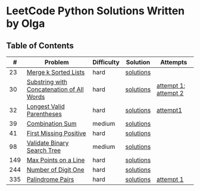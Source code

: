 # LeetCode Python Solutions Written by Olga

## Table of Contents
| #  | Problem | Difficulty | Solution                                                | Attempts |
|----|---------|------------|---------------------------------------------------------|----------|
| 23  | [Merge k Sorted Lists](https://leetcode.com/problems/merge-k-sorted-lists/description/) | hard | [solutions](./0023_MergeKSortedLists/)
| 30  | [ Substring with Concatenation of All Words ]( https://leetcode.com/problems/substring-with-concatenation-of-all-words/description/ ) | hard       | [solutions](./0030_SubstringWithConcatenationOfAllWords/) | [attempt 1](./0030_SubstringWithConcatenationOfAllWords/attempt1.py); [attempt 2](./0030_SubstringWithConcatenationOfAllWords/attempt2.py)
| 32  | [Longest Valid Parentheses](https://leetcode.com/problems/longest-valid-parentheses/description/) | hard | [solutions](./0032_LongestValidParentheses/) | [attempt1](./0032_LongestValidParentheses/attempt1.py)
| 39  | [ Combination Sum ]( https://leetcode.com/problems/combination-sum/description/ )                                                     | medium     | [solutions](./0039_CombinationSum/)                       |
| 41  | [First Missing Positive](https://leetcode.com/problems/first-missing-positive/description/)                                           | hard       | [solutions](./0041_FirstMissingPositive/)                 |
| 98  | [Validate Binary Search Tree](https://leetcode.com/problems/validate-binary-search-tree/description/)                                 | medium     | [solutions](./0098_ValidateBinarySearchTree/)
| 149 | [Max Points on a Line](https://leetcode.com/problems/max-points-on-a-line/description/) | hard | [solutions](./0149_MaxPointsOnALine/)
| 244 | [Number of Digit One](https://leetcode.com/problems/number-of-digit-one/) | hard | [solutions](./0233_NumberOfDigitOne/)
| 335 | [Palindrome Pairs](https://leetcode.com/problems/palindrome-pairs/description/) | hard | [solutions](./0335_PalindromePairs/) | [attempt 1](./0335_PalindromePairs/attempt1.py)
